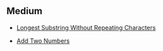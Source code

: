 
## Medium
* [Longest Substring Without Repeating Characters](LongestSubstringWithoutRepeatingCharacters/longest_substring_without_repeating_characters.py)

* [Add Two Numbers](AddTwoNumbers/add_two_numbers.py)
